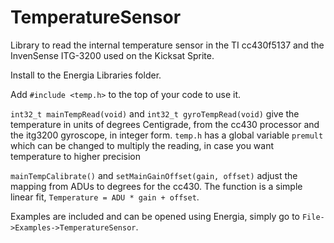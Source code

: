 TemperatureSensor
=================

Library to read the internal temperature sensor in the TI cc430f5137 and the InvenSense ITG-3200 used on the Kicksat Sprite.

Install to the Energia Libraries folder.

Add `#include <temp.h>` to the top of your code to use it.

`int32_t mainTempRead(void)` and `int32_t gyroTempRead(void)` give the temperature in units of degrees Centigrade, from the cc430 processor and the itg3200 gyroscope, in integer form. `temp.h` has a global variable `premult` which can be changed to multiply the reading, in case you want temperature to higher precision

`mainTempCalibrate()` and `setMainGainOffset(gain, offset)` adjust the mapping from ADUs to degrees for the cc430. The function is a simple linear fit, `Temperature = ADU * gain + offset`.

Examples are included and can be opened using Energia, simply go to `File->Examples->TemperatureSensor`.
